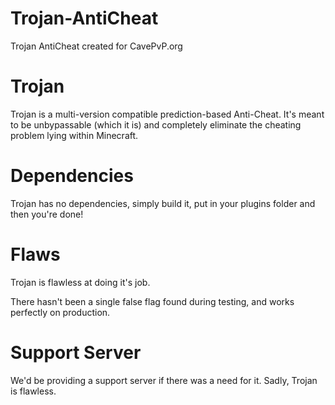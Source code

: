 # Trojan-AntiCheat
Trojan AntiCheat created for CavePvP.org

# Trojan
Trojan is a multi-version compatible prediction-based Anti-Cheat. It's meant to be unbypassable (which it is) and completely eliminate the cheating problem lying within Minecraft.

# Dependencies
Trojan has no dependencies, simply build it, put in your plugins folder and then you're done!

# Flaws
Trojan is flawless at doing it's job.

There hasn't been a single false flag found during testing, and works perfectly on production.

# Support Server
We'd be providing a support server if there was a need for it. Sadly, Trojan is flawless.
